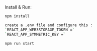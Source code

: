 Install & Run:

```bash
npm install

create a .env file and configure this :
`REACT_APP_WEB3STORAGE_TOKEN =`
`REACT_APP_SYMMETRIC_KEY =`

npm run start


```
